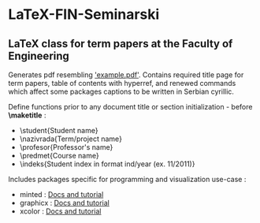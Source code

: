 # LaTeX-FIN-Seminarski
LaTeX class for term papers at the Faculty of Engineering
---
Generates pdf resembling ['example.pdf'](https://github.com/djordje34/LaTeX-FIN-Seminarski/blob/main/example.pdf). Contains required title page for term papers, table of contents with hyperref, and renewed commands which affect some packages captions to be written in Serbian cyrillic.

Define functions prior to any document title or section initialization - before **\maketitle** :
- \student{Student name}
- \nazivrada{Term/project name}
- \profesor{Professor's name}
- \predmet{Course name}
- \indeks{Student index in format ind/year (ex. 11/2011)}

Includes packages specific for programming and visualization use-case : 
- minted : [Docs and tutorial](https://www.overleaf.com/learn/latex/Code_Highlighting_with_minted)
- graphicx : [Docs and tutorial](https://www.overleaf.com/learn/latex/Inserting_Images)
- xcolor : [Docs and tutorial](https://www.overleaf.com/learn/latex/Using_colours_in_LaTeX)
